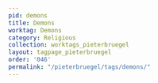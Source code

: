 ```yaml
---
pid: demons
title: Demons
worktag: Demons
category: Religious
collection: worktags_pieterbruegel
layout: tagpage_pieterbruegel
order: '046'
permalink: "/pieterbruegel/tags/demons/"
---
```

